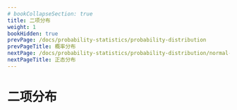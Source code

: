 ```yaml
---
# bookCollapseSection: true
title: 二项分布
weight: 1
bookHidden: true
prevPage: /docs/probability-statistics/probability-distribution
prevPageTitle: 概率分布
nextPage: /docs/probability-statistics/probability-distribution/normal-distribution
nextPageTitle: 正态分布
---
```


# 二项分布

